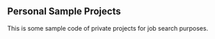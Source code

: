 ## Personal Sample Projects

This is some sample code of private projects for job search purposes.


